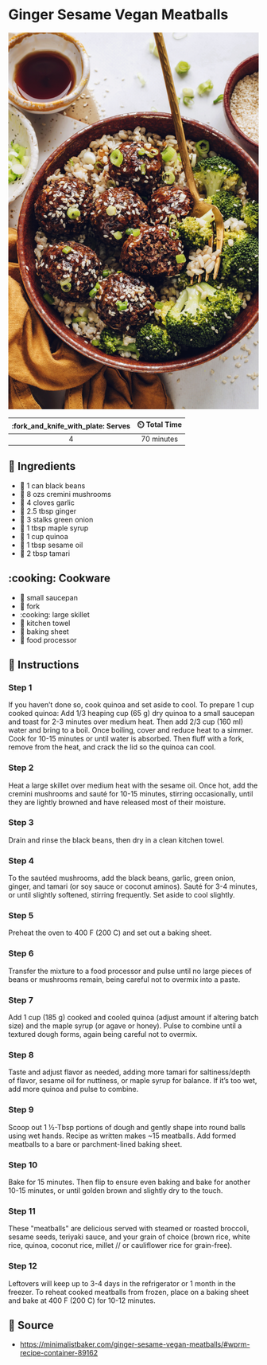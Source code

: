 # Ginger Sesame Vegan Meatballs

![Ginger Sesame Vegan Meatballs](../assets/images/ginger-sesame-vegan-meatballs.jpg)

| :fork_and_knife_with_plate: Serves | :timer_clock: Total Time |
|:------:|:----------:|
| 4      | 70 minutes |

## :salt: Ingredients

- :canned_food: 1 can black beans
- :mushroom: 8 ozs cremini mushrooms
- :garlic: 4 cloves garlic
- :garlic: 2.5 tbsp ginger
- :seedling: 3 stalks green onion
- :pancakes: 1 tbsp maple syrup
- :rice: 1 cup quinoa
- :sake: 1 tbsp sesame oil
- :sake: 2 tbsp tamari

## :cooking: Cookware

- :stew: small saucepan
- :fork_and_knife: fork
- :cooking: large skillet
- :shirt: kitchen towel
- :cookie: baking sheet
- :tropical_drink: food processor

## :pencil: Instructions

### Step 1

If you haven’t done so, cook quinoa and set aside to cool. To prepare 1 cup cooked quinoa: Add 1/3 heaping cup (65 g)
dry quinoa to a small saucepan and toast for 2-3 minutes over medium heat. Then add 2/3 cup (160 ml) water and bring
to a boil. Once boiling, cover and reduce heat to a simmer. Cook for 10-15 minutes or until water is absorbed. Then
fluff with a fork, remove from the heat, and crack the lid so the quinoa can cool.

### Step 2

Heat a large skillet over medium heat with the sesame oil. Once hot, add the cremini mushrooms and sauté for 10-15
minutes, stirring occasionally, until they are lightly browned and have released most of their moisture.

### Step 3

Drain and rinse the black beans, then dry in a clean kitchen towel.

### Step 4

To the sautéed mushrooms, add the black beans, garlic, green onion, ginger, and tamari (or soy sauce or coconut
aminos). Sauté for 3-4 minutes, or until slightly softened, stirring frequently. Set aside to cool slightly.

### Step 5

Preheat the oven to 400 F (200 C) and set out a baking sheet.

### Step 6

Transfer the mixture to a food processor and pulse until no large pieces of beans or mushrooms remain, being careful
not to overmix into a paste.

### Step 7

Add 1 cup (185 g) cooked and cooled quinoa (adjust amount if altering batch size) and the maple syrup (or agave or
honey). Pulse to combine until a textured dough forms, again being careful not to overmix.

### Step 8

Taste and adjust flavor as needed, adding more tamari for saltiness/depth of flavor, sesame oil for nuttiness, or maple
syrup for balance. If it’s too wet, add more quinoa and pulse to combine.

### Step 9

Scoop out 1 ½-Tbsp portions of dough and gently shape into round balls using wet hands. Recipe as written makes ~15
meatballs. Add formed meatballs to a bare or parchment-lined baking sheet.

### Step 10

Bake for 15 minutes. Then flip to ensure even baking and bake for another 10-15 minutes, or until golden brown and
slightly dry to the touch.

### Step 11

These "meatballs" are delicious served with steamed or roasted broccoli, sesame seeds, teriyaki sauce, and your grain
of choice (brown rice, white rice, quinoa, coconut rice, millet // or cauliflower rice for grain-free).

### Step 12

Leftovers will keep up to 3-4 days in the refrigerator or 1 month in the freezer. To reheat cooked meatballs from
frozen, place on a baking sheet and bake at 400 F (200 C) for 10-12 minutes.

## :link: Source

- <https://minimalistbaker.com/ginger-sesame-vegan-meatballs/#wprm-recipe-container-89162>
